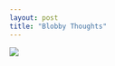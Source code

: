 ```yaml
---
layout: post
title: "Blobby Thoughts"
---
```


<img id="img" src="https://i.redd.it/0lntkz49kld51.png"/>
